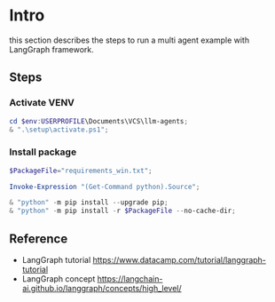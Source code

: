 # Intro

this section describes the steps to run a multi agent example with LangGraph framework.

## Steps

### Activate VENV

```powershell
cd $env:USERPROFILE\Documents\VCS\llm-agents;
& ".\setup\activate.ps1";
```

### Install package

```powershell
$PackageFile="requirements_win.txt";

Invoke-Expression "(Get-Command python).Source";

& "python" -m pip install --upgrade pip;
& "python" -m pip install -r $PackageFile --no-cache-dir;
```




## Reference
* LangGraph tutorial https://www.datacamp.com/tutorial/langgraph-tutorial
* LangGraph concept https://langchain-ai.github.io/langgraph/concepts/high_level/